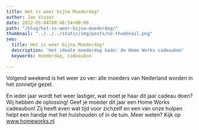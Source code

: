 ```yaml
---
title: Het is weer bijna Moederdag!
author: Jan Visser
date: 2012-05-04T09:46:54+00:00
path: "/blog/het-is-weer-bijna-moederdag/"
thumbnail: "../../../static/img/posts/no-thumbnail.png"
seo:
  title: Het is weer bijna Moederdag!
  description: 'Het ideale moederdag kado: de Home Works cadeaubon'
  keywords: moederdag, cadeaubon

---
```

Volgend weekend is het weer zo ver: alle moeders van Nederland worden in het zonnetje gezet.

En ieder jaar wordt het weer lastiger, wat moet je haar dit jaar cadeau doen? Wij hebben de oplossing! Geef je moeder dit jaar een Home Works cadeaubon! Zij heeft even wat tijd voor zichzelf en een van onze hulpen helpt een handje met het huishouden of in de tuin. Meer weten? Kijk op www.homeworks.nl